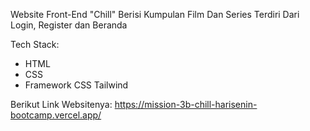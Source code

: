 Website Front-End "Chill"
Berisi Kumpulan Film Dan Series
Terdiri Dari Login, Register dan Beranda

Tech Stack:
- HTML
- CSS
- Framework CSS Tailwind

Berikut Link Websitenya:
https://mission-3b-chill-harisenin-bootcamp.vercel.app/
